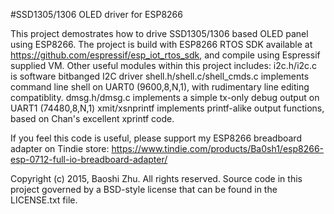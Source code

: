 #SSD1305/1306 OLED driver for ESP8266

This project demostrates how to drive SSD1305/1306 based OLED panel using ESP8266. 
The project is build with ESP8266 RTOS SDK available at https://github.com/espressif/esp_iot_rtos_sdk, and compile using Espressif supplied VM.
Other useful modules within this project includes:
i2c.h/i2c.c is software bitbanged I2C driver
shell.h/shell.c/shell_cmds.c implements command line shell on UART0 (9600,8,N,1), with rudimentary line editing compatiblity.
dmsg.h/dmsg.c implements a simple tx-only debug output on UART1 (74480,8,N,1)
xmit/xsnprintf implements printf-alike output functions, based on Chan's excellent xprintf code.

If you feel this code is useful, please support my ESP8266 breadboard adapter on Tindie store:
https://www.tindie.com/products/Ba0sh1/esp8266-esp-0712-full-io-breadboard-adapter/

Copyright (c) 2015, Baoshi Zhu. All rights reserved.
Source code in this project governed by a BSD-style license that can be found in the LICENSE.txt file. 

 